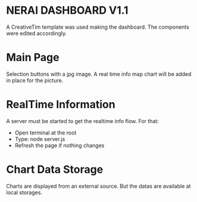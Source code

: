 # NERAI DASHBOARD V1.1
A CreativeTim template was used making the dashboard. The components were edited accordingly.

# Main Page
Selection buttons with a jpg image. A real time info map chart will be added in place for the picture.

# RealTime Information
A server must be started to get the realtime info flow. 
For that: 
- Open terminal at the root
- Type: node server.js
- Refresh the page if nothing changes

# Chart Data Storage
Charts are displayed from an external source. But the datas are available at local storages. 



